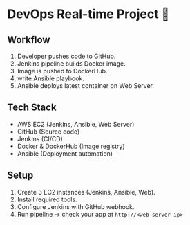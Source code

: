 # DevOps Real-time Project 🚀

## Workflow
1. Developer pushes code to GitHub.
2. Jenkins pipeline builds Docker image.
3. Image is pushed to DockerHub.
4. write  Ansible playbook.
5. Ansible deploys latest container on Web Server.

## Tech Stack
- AWS EC2 (Jenkins, Ansible, Web Server)
- GitHub (Source code)
- Jenkins (CI/CD)
- Docker & DockerHub (Image registry)
- Ansible (Deployment automation)

## Setup
1. Create 3 EC2 instances (Jenkins, Ansible, Web).
2. Install required tools.
3. Configure Jenkins with GitHub webhook.
4. Run pipeline → check your app at `http://<web-server-ip>`
